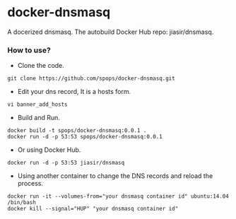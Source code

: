 # docker-dnsmasq
A docerized dnsmasq. The autobuild Docker Hub repo: jiasir/dnsmasq.

### How to use?
* Clone the code.
```
git clone https://github.com/spops/docker-dnsmasq.git
```
* Edit your dns record, It is a hosts form.
```
vi banner_add_hosts
```
* Build and Run.
```
docker build -t spops/docker-dnsmasq:0.0.1 .
docker run -d -p 53:53 spops/docker-dnsmasq:0.0.1
```
* Or using Docker Hub.
```
docker run -d -p 53:53 jiasir/dnsmasq
```
* Using another container to change the DNS records and reload the process.
```
docker run -it --volumes-from="your dnsmasq container id" ubuntu:14.04 /bin/bash
docker kill --signal="HUP" "your dnsmasq container id"
```